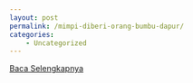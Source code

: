 ```yaml
---
layout: post
permalink: /mimpi-diberi-orang-bumbu-dapur/
categories:
    - Uncategorized
---
```


[Baca Selengkapnya](/08)